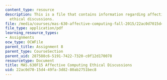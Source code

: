 ```yaml
---
content_type: resource
description: This is a file that contains information regarding affective computing
  ethical discussions.
file: /media/courses/mas-630-affective-computing-fall-2015/22ac0d7015d449fa3d8280ab2751bec8_MITMAS_630F15_Ethical.pdf
file_type: application/pdf
learning_resource_types:
- Assignments
ocw_type: OCWFile
parent_title: Assignment 8
parent_type: CourseSection
parent_uid: 287588c6-5191-7422-7320-c0f12d170078
resourcetype: Document
title: MAS.630F15 Affective Computing Ethical Discussions
uid: 22ac0d70-15d4-49fa-3d82-80ab2751bec8
---
```


